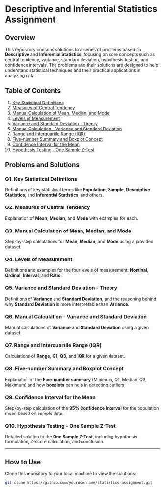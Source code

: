 # Descriptive and Inferential Statistics Assignment

## Overview
This repository contains solutions to a series of problems based on **Descriptive** and **Inferential Statistics**, focusing on core concepts such as central tendency, variance, standard deviation, hypothesis testing, and confidence intervals. The problems and their solutions are designed to help understand statistical techniques and their practical applications in analyzing data.

## Table of Contents
1. [Key Statistical Definitions](#q1-key-statistical-definitions)
2. [Measures of Central Tendency](#q2-measures-of-central-tendency)
3. [Manual Calculation of Mean, Median, and Mode](#q3-manual-calculation-of-mean-median-and-mode)
4. [Levels of Measurement](#q4-levels-of-measurement)
5. [Variance and Standard Deviation - Theory](#q5-variance-and-standard-deviation-theory)
6. [Manual Calculation - Variance and Standard Deviation](#q6-manual-calculation-variance-and-standard-deviation)
7. [Range and Interquartile Range (IQR)](#q7-range-and-interquartile-range-iqr)
8. [Five-number Summary and Boxplot Concept](#q8-five-number-summary-and-boxplot-concept)
9. [Confidence Interval for the Mean](#q9-confidence-interval-for-the-mean)
10. [Hypothesis Testing - One Sample Z-Test](#q10-hypothesis-testing-one-sample-z-test)

## Problems and Solutions

### Q1. Key Statistical Definitions
Definitions of key statistical terms like **Population**, **Sample**, **Descriptive Statistics**, and **Inferential Statistics**, and others.

### Q2. Measures of Central Tendency
Explanation of **Mean**, **Median**, and **Mode** with examples for each.

### Q3. Manual Calculation of Mean, Median, and Mode
Step-by-step calculations for **Mean**, **Median**, and **Mode** using a provided dataset.

### Q4. Levels of Measurement
Definitions and examples for the four levels of measurement: **Nominal**, **Ordinal**, **Interval**, and **Ratio**.

### Q5. Variance and Standard Deviation - Theory
Definitions of **Variance** and **Standard Deviation**, and the reasoning behind why **Standard Deviation** is more interpretable than **Variance**.

### Q6. Manual Calculation - Variance and Standard Deviation
Manual calculations of **Variance** and **Standard Deviation** using a given dataset.

### Q7. Range and Interquartile Range (IQR)
Calculations of **Range**, **Q1**, **Q3**, and **IQR** for a given dataset.

### Q8. Five-number Summary and Boxplot Concept
Explanation of the **Five-number summary** (Minimum, Q1, Median, Q3, Maximum) and how **boxplots** can help in detecting outliers.

### Q9. Confidence Interval for the Mean
Step-by-step calculation of the **95% Confidence Interval** for the population mean based on sample data.

### Q10. Hypothesis Testing - One Sample Z-Test
Detailed solution to the **One Sample Z-Test**, including hypothesis formulation, Z-score calculation, and conclusion.

---

## How to Use
Clone this repository to your local machine to view the solutions:

```bash
git clone https://github.com/yourusername/statistics-assignment.git

